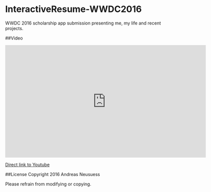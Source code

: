 # InteractiveResume-WWDC2016
WWDC 2016 scholarship app submission presenting me, my life and recent projects.

##Video
<iframe width="640" height="360" src="https://www.youtube.com/embed/7It2i-9BCp8" frameborder="0" allowfullscreen></iframe>

[Direct link to Youtube](https://youtu.be/7It2i-9BCp8)


##License
Copyright 2016 Andreas Neusuess

Please refrain from modifying or copying.